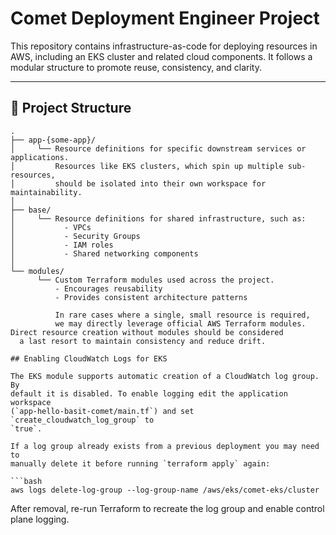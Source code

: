 
 # Comet Deployment Engineer Project

This repository contains infrastructure-as-code for deploying resources in AWS, including an EKS cluster and related cloud components. It follows a modular structure to promote reuse, consistency, and clarity.

---

## 📁 Project Structure

```plaintext
.
├── app-{some-app}/
│     └── Resource definitions for specific downstream services or applications.
│         Resources like EKS clusters, which spin up multiple sub-resources, 
│         should be isolated into their own workspace for maintainability.
│
├── base/
│     └── Resource definitions for shared infrastructure, such as:
│           - VPCs
│           - Security Groups
│           - IAM roles
│           - Shared networking components
│
└── modules/
      └── Custom Terraform modules used across the project.
          - Encourages reusability
          - Provides consistent architecture patterns
          
          In rare cases where a single, small resource is required, 
          we may directly leverage official AWS Terraform modules.
Direct resource creation without modules should be considered
  a last resort to maintain consistency and reduce drift.

## Enabling CloudWatch Logs for EKS

The EKS module supports automatic creation of a CloudWatch log group. By
default it is disabled. To enable logging edit the application workspace
(`app-hello-basit-comet/main.tf`) and set `create_cloudwatch_log_group` to
`true`.

If a log group already exists from a previous deployment you may need to
manually delete it before running `terraform apply` again:

```bash
aws logs delete-log-group --log-group-name /aws/eks/comet-eks/cluster
```

After removal, re-run Terraform to recreate the log group and enable control
plane logging.
